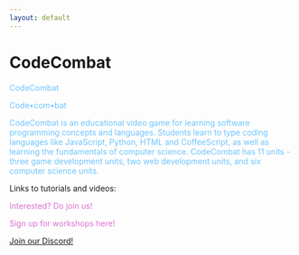 ```yaml
---
layout: default
---
```


# CodeCombat


<p style="color:#6EC4FF;">CodeCombat</p>

<p style="color:#6EC4FF;">Code•com•bat</p>

<p style="color:#6EC4FF;">CodeCombat is an educational video game for learning software programming concepts and languages. Students learn to type coding languages like JavaScript, Python, HTML and CoffeeScript, as well as learning the fundamentals of computer science. CodeCombat has 11 units - three game development units, two web development units, and six computer science units.</p>

Links to tutorials and videos:

<p style="color:#DB72CE;">Interested? Do join us!</p>

<p style="color:#DB72CE;">Sign up for workshops here!</p>

<a class="btn brand horizontal_align" href="https://tinyurl.com/bbcs21-discord">Join our Discord!</a>

